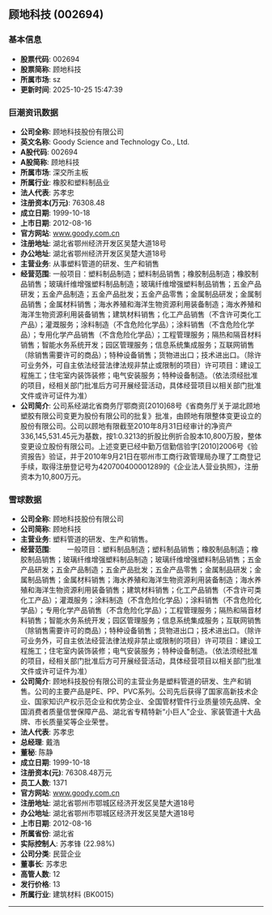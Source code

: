 ## 顾地科技 (002694)

### 基本信息

- **股票代码**: 002694
- **股票简称**: 顾地科技
- **所属市场**: sz
- **更新时间**: 2025-10-25 15:47:39

### 巨潮资讯数据

- **公司全称**: 顾地科技股份有限公司
- **英文名称**: Goody Science and Technology Co., Ltd.
- **A股代码**: 002694
- **A股简称**: 顾地科技
- **所属市场**: 深交所主板
- **所属行业**: 橡胶和塑料制品业
- **法人代表**: 苏孝忠
- **注册资本(万元)**: 76308.48
- **成立日期**: 1999-10-18
- **上市日期**: 2012-08-16
- **官方网站**: www.goody.com.cn
- **注册地址**: 湖北省鄂州经济开发区吴楚大道18号
- **办公地址**: 湖北省鄂州经济开发区吴楚大道18号
- **主营业务**: 从事塑料管道的研发、生产和销售
- **经营范围**: 一般项目：塑料制品制造；塑料制品销售；橡胶制品制造；橡胶制品销售；玻璃纤维增强塑料制品制造；玻璃纤维增强塑料制品销售；五金产品研发；五金产品制造；五金产品批发；五金产品零售；金属制品研发；金属制品销售；金属材料销售；海水养殖和海洋生物资源利用装备制造；海水养殖和海洋生物资源利用装备销售；建筑材料销售；化工产品销售（不含许可类化工产品）；灌溉服务；涂料制造（不含危险化学品）；涂料销售（不含危险化学品）；专用化学产品销售（不含危险化学品）；工程管理服务；隔热和隔音材料销售；智能水务系统开发；园区管理服务；信息系统集成服务；互联网销售（除销售需要许可的商品）；特种设备销售；货物进出口；技术进出口。（除许可业务外，可自主依法经营法律法规非禁止或限制的项目）许可项目：建设工程施工；住宅室内装饰装修；电气安装服务；特种设备制造。（依法须经批准的项目，经相关部门批准后方可开展经营活动，具体经营项目以相关部门批准文件或许可证件为准）
- **公司简介**: 公司系经湖北省商务厅鄂商资[2010]68号《省商务厅关于湖北顾地塑胶有限公司变更为股份有限公司的批复》批准，由顾地有限整体变更设立的股份有限公司。公司以顾地有限截至2010年8月31日经审计的净资产336,145,531.45元为基数，按1:0.3213的折股比例折合股本10,800万股，整体变更设立股份有限公司。上述变更已经中勤万信勤信验字[2010]2006号《验资报告》验证，并于2010年9月21日在鄂州市工商行政管理局办理了工商登记手续，取得注册登记号为420700400001289的《企业法人营业执照》，注册资本为10,800万元。

### 雪球数据

- **公司全称**: 顾地科技股份有限公司
- **公司简称**: 顾地科技
- **主营业务**: 塑料管道的研发、生产和销售。
- **经营范围**: 　　一般项目：塑料制品制造；塑料制品销售；橡胶制品制造；橡胶制品销售；玻璃纤维增强塑料制品制造；玻璃纤维增强塑料制品销售；五金产品研发；五金产品制造；五金产品批发；五金产品零售；金属制品研发；金属制品销售；金属材料销售；海水养殖和海洋生物资源利用装备制造；海水养殖和海洋生物资源利用装备销售；建筑材料销售；化工产品销售（不含许可类化工产品）；灌溉服务；涂料制造（不含危险化学品）；涂料销售（不含危险化学品）；专用化学产品销售（不含危险化学品）；工程管理服务；隔热和隔音材料销售；智能水务系统开发；园区管理服务；信息系统集成服务；互联网销售（除销售需要许可的商品）；特种设备销售；货物进出口；技术进出口。（除许可业务外，可自主依法经营法律法规非禁止或限制的项目）许可项目：建设工程施工；住宅室内装饰装修；电气安装服务；特种设备制造。（依法须经批准的项目，经相关部门批准后方可开展经营活动，具体经营项目以相关部门批准文件或许可证件为准）
- **公司简介**: 顾地科技股份有限公司的主营业务是塑料管道的研发、生产和销售。公司的主要产品是PE、PP、PVC系列。公司先后获得了国家高新技术企业、国家知识产权示范企业和优势企业、全国管材管件行业质量领先品牌、全国消费者质量信誉保障产品、湖北省专精特新“小巨人”企业、家装管道十大品牌、市长质量奖等企业荣誉。
- **法人代表**: 苏孝忠
- **总经理**: 戴浩
- **董秘**: 陈静
- **成立日期**: 1999-10-18
- **注册资本(元)**: 76308.48万元
- **员工人数**: 1371
- **官方网站**: www.goody.com.cn
- **注册地址**: 湖北省鄂州市鄂城区经济开发区吴楚大道18号
- **办公地址**: 湖北省鄂州市鄂城区经济开发区吴楚大道18号
- **上市日期**: 2012-08-16
- **所属省份**: 湖北省
- **实际控制人**: 苏孝锋 (22.98%)
- **公司分类**: 民营企业
- **董事长**: 苏孝忠
- **高管人数**: 12
- **发行价格**: 13
- **所属行业**: 建筑材料 (BK0015)

---